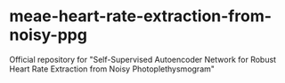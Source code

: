 # meae-heart-rate-extraction-from-noisy-ppg
Official repository for "Self-Supervised Autoencoder Network for Robust Heart Rate Extraction from Noisy Photoplethysmogram"
